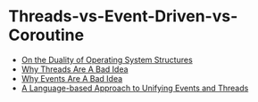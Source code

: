 # Threads-vs-Event-Driven-vs-Coroutine
* [On the Duality of Operating System Structures ](https://blog.acolyer.org/2014/12/08/on-the-duality-of-operating-system-structures/)
* [Why Threads Are A Bad Idea](https://web.kamihq.com/web/viewer.html?source=extension_pdfhandler&extension_handler=webrequest_1&file=https%3A%2F%2Fweb.stanford.edu%2F~ouster%2Fcgi-bin%2Fpapers%2Fthreads.pdf)
* [Why Events Are A Bad Idea](https://web.kamihq.com/web/viewer.html?source=extension_pdfhandler&extension_handler=webrequest_1&file=https%3A%2F%2Fwww.usenix.org%2Flegacy%2Fevents%2Fhotos03%2Ftech%2Ffull_papers%2Fvonbehren%2Fvonbehren.pdf)
* [A Language-based Approach to Unifying Events and Threads](https://blog.acolyer.org/2014/12/11/a-language-based-approach-to-unifying-events-and-threads/)
